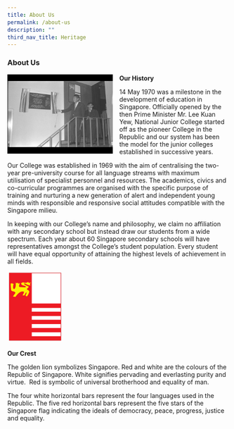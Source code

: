 ```yaml
---
title: About Us
permalink: /about-us
description: ""
third_nav_title: Heritage
---
```

### About Us

<img src="/images/aboutus1.png" style="width:240px;height:180px;margin-right:15px;" align = "left"> **Our History**

14 May 1970 was a milestone in the development of education in Singapore. Officially opened by the then Prime Minister Mr. Lee Kuan Yew, National Junior College started off as the pioneer College in the Republic and our system has been the model for the junior colleges established in successive years.

Our College was established in 1969 with the aim of centralising the two-year pre-university course for all language streams with maximum utilisation of specialist personnel and resources. The academics, civics and co-curricular programmes are organised with the specific purpose of training and nurturing a new generation of alert and independent young minds with responsible and responsive social attitudes compatible with the Singapore milieu.

In keeping with our College’s name and philosophy, we claim no affiliation with any secondary school but instead draw our students from a wide spectrum. Each year about 60 Singapore secondary schools will have representatives amongst the College’s student population. Every student will have equal opportunity of attaining the highest levels of achievement in all fields.

<img src="/images/crest1.png" 
     style="width:25%">

**Our Crest**

The golden lion symbolizes Singapore. Red and white are the colours of the Republic of Singapore. White signifies pervading and everlasting purity and virtue.  Red is symbolic of universal brotherhood and equality of man.

The four white horizontal bars represent the four languages used in the Republic. The five red horizontal bars represent the five stars of the Singapore flag indicating the ideals of democracy, peace, progress, justice and equality.